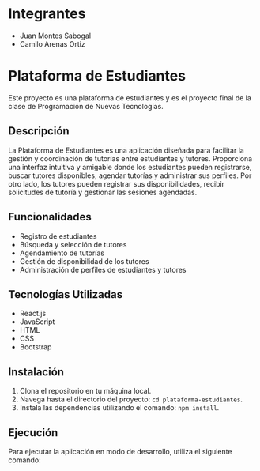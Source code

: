 # Integrantes
- Juan Montes Sabogal
- Camilo Arenas Ortiz
# Plataforma de Estudiantes

Este proyecto es una plataforma de estudiantes y es el proyecto final de la clase de Programación de Nuevas Tecnologías.

## Descripción

La Plataforma de Estudiantes es una aplicación diseñada para facilitar la gestión y coordinación de tutorías entre estudiantes y tutores. Proporciona una interfaz intuitiva y amigable donde los estudiantes pueden registrarse, buscar tutores disponibles, agendar tutorías y administrar sus perfiles. Por otro lado, los tutores pueden registrar sus disponibilidades, recibir solicitudes de tutoría y gestionar las sesiones agendadas.

## Funcionalidades

- Registro de estudiantes
- Búsqueda y selección de tutores
- Agendamiento de tutorías
- Gestión de disponibilidad de los tutores
- Administración de perfiles de estudiantes y tutores

## Tecnologías Utilizadas

- React.js
- JavaScript
- HTML
- CSS
- Bootstrap

## Instalación

1. Clona el repositorio en tu máquina local.
2. Navega hasta el directorio del proyecto: `cd plataforma-estudiantes`.
3. Instala las dependencias utilizando el comando: `npm install`.

## Ejecución

Para ejecutar la aplicación en modo de desarrollo, utiliza el siguiente comando:


